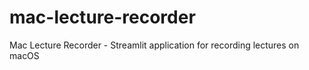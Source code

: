 # mac-lecture-recorder
Mac Lecture Recorder - Streamlit application for recording lectures on macOS
